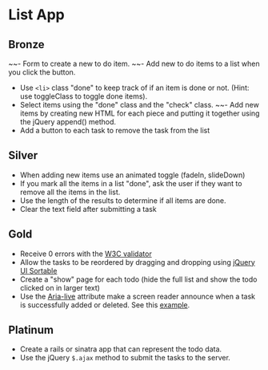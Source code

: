 # List App

Bronze
------
~~- Form to create a new to do item.
~~- Add new to do items to a list when you click the button.
- Use `<li>` class "done" to keep track of if an item is done or not. (Hint: use toggleClass to toggle done items).
- Select items using the "done" class and the "check" class.
~~- Add new items by creating new HTML for each piece and putting it together using the jQuery append() method.
- Add a button to each task to remove the task from the list

Silver
-------
- When adding new items use an animated toggle (fadeIn, slideDown)
- If you mark all the items in a list "done", ask the user if they want to remove all the items in the list.
- Use the length of the results to determine if all items are done.
- Clear the text field after submitting a task

Gold
------
- Receive 0 errors with the [W3C validator](http://validator.w3.org/#validate_by_input)
- Allow the tasks to be reordered by dragging and dropping using [jQuery UI Sortable](http://jqueryui.com/sortable/)
- Create a "show" page for each todo (hide the full list and show the todo clicked on in larger text)
- Use the [Aria-live](https://developer.mozilla.org/en-US/docs/Web/Accessibility/ARIA/ARIA_Live_Regions) attribute make a screen reader announce when a task is successfully added or deleted. See this [example](http://test.cita.illinois.edu/aria/live/live3.php).

Platinum
--------
- Create a rails or sinatra app that can represent the todo data.
- Use the jQuery `$.ajax` method to submit the tasks to the server.
